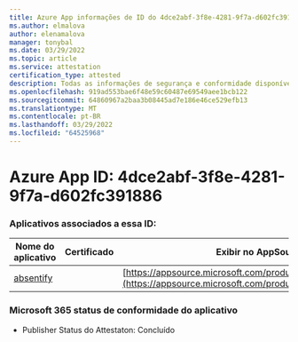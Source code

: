 ```yaml
---
title: Azure App informações de ID do 4dce2abf-3f8e-4281-9f7a-d602fc391886
ms.author: elmalova
author: elenamalova
manager: tonybal
ms.date: 03/29/2022
ms.topic: article
ms.service: attestation
certification_type: attested
description: Todas as informações de segurança e conformidade disponíveis para o 4dce2abf-3f8e-4281-9f7a-d602fc391886.
ms.openlocfilehash: 919ad553bae6f48e59c60487e69549aee1bcb122
ms.sourcegitcommit: 64860967a2baa3b08445ad7e186e46ce529efb13
ms.translationtype: MT
ms.contentlocale: pt-BR
ms.lasthandoff: 03/29/2022
ms.locfileid: "64525968"
---
```

# <a name="azure-app-id-4dce2abf-3f8e-4281-9f7a-d602fc391886"></a>Azure App ID: 4dce2abf-3f8e-4281-9f7a-d602fc391886


### <a name="apps-associated-with-this-id"></a>Aplicativos associados a essa ID:
| **Nome do aplicativo** | **Certificado** | **Exibir no AppSource** |
|--------------|---------------|-----------------------|
| [absentify](../forward/WA200003833.md) |  | [https://appsource.microsoft.com/product/office/WA200003833](https://appsource.microsoft.com/product/office/WA200003833) |

### <a name="microsoft-365-app-compliance-status"></a>Microsoft 365 status de conformidade do aplicativo
- Publisher Status do Attestaton: Concluído
